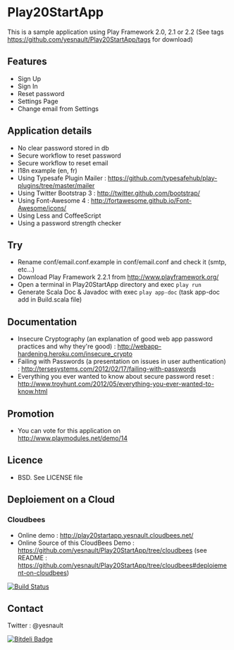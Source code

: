 # Play20StartApp

This is a sample application using Play Framework 2.0, 2.1 or 2.2 (See tags https://github.com/yesnault/Play20StartApp/tags for download)

## Features
* Sign Up
* Sign In
* Reset password
* Settings Page
* Change email from Settings

## Application details
* No clear password stored in db
* Secure workflow to reset password
* Secure workflow to reset email
* I18n example (en, fr)
* Using Typesafe Plugin Mailer : https://github.com/typesafehub/play-plugins/tree/master/mailer
* Using Twitter Bootstrap 3 : http://twitter.github.com/bootstrap/
* Using Font-Awesome 4 : http://fortawesome.github.io/Font-Awesome/icons/
* Using Less and CoffeeScript
* Using a password strength checker

## Try
* Rename conf/email.conf.example in conf/email.conf and check it (smtp, etc...)
* Download Play Framework 2.2.1 from http://www.playframework.org/
* Open a terminal in Play20StartApp directory and exec `play run`
* Generate Scala Doc & Javadoc with exec `play app-doc` (task app-doc add in Build.scala file)

## Documentation
* Insecure Cryptography (an explanation of good web app password practices and why they're good) : http://webapp-hardening.heroku.com/insecure_crypto
* Failing with Passwords (a presentation on issues in user authentication) : http://tersesystems.com/2012/02/17/failing-with-passwords
* Everything you ever wanted to know about secure password reset : http://www.troyhunt.com/2012/05/everything-you-ever-wanted-to-know.html

## Promotion
* You can vote for this application on http://www.playmodules.net/demo/14

## Licence
* BSD. See LICENSE file

## Deploiement on a Cloud
### Cloudbees
* Online demo : http://play20startapp.yesnault.cloudbees.net/
* Online Source of this CloudBees Demo : https://github.com/yesnault/Play20StartApp/tree/cloudbees (see README : https://github.com/yesnault/Play20StartApp/tree/cloudbees#deploiement-on-cloudbees)

[![Build Status](https://buildhive.cloudbees.com/job/yesnault/job/Play20StartApp/badge/icon)](https://buildhive.cloudbees.com/job/yesnault/job/Play20StartApp/)


## Contact
Twitter : @yesnault
 


[![Bitdeli Badge](https://d2weczhvl823v0.cloudfront.net/yesnault/play20startapp/trend.png)](https://bitdeli.com/free "Bitdeli Badge")

